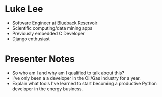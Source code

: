 # Luke Lee

- Software Engineer at [Blueback Reservoir](http://www.blueback-reservoir.com/)
- Scientific computing/data mining apps
- Previously embedded C Developer
- Django enthusiast

# Presenter Notes

- So who am I and why am I qualified to talk about this?
- I've only been a a developer in the Oil/Gas industry for a year.
- Explain what tools I've learned to start becoming a productive Python
  developer in the energy business.

